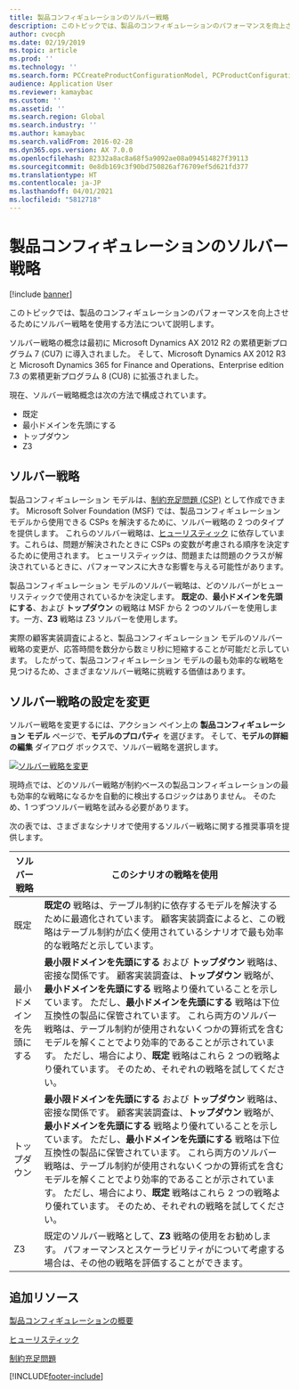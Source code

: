 ```yaml
---
title: 製品コンフィギュレーションのソルバー戦略
description: このトピックでは、製品のコンフィギュレーションのパフォーマンスを向上させるためにソルバー戦略を使用する方法について説明します。
author: cvocph
ms.date: 02/19/2019
ms.topic: article
ms.prod: ''
ms.technology: ''
ms.search.form: PCCreateProductConfigurationModel, PCProductConfigurationModelListPage
audience: Application User
ms.reviewer: kamaybac
ms.custom: ''
ms.assetid: ''
ms.search.region: Global
ms.search.industry: ''
ms.author: kamaybac
ms.search.validFrom: 2016-02-28
ms.dyn365.ops.version: AX 7.0.0
ms.openlocfilehash: 82332a8ac8a68f5a9092ae08a094514827f39113
ms.sourcegitcommit: 0e8db169c3f90bd750826af76709ef5d621fd377
ms.translationtype: HT
ms.contentlocale: ja-JP
ms.lasthandoff: 04/01/2021
ms.locfileid: "5812718"
---
```

# <a name="solver-strategy-for-product-configuration"></a>製品コンフィギュレーションのソルバー戦略

[!include [banner](../includes/banner.md)]

このトピックでは、製品のコンフィギュレーションのパフォーマンスを向上させるためにソルバー戦略を使用する方法について説明します。

ソルバー戦略の概念は最初に Microsoft Dynamics AX 2012 R2 の累積更新プログラム 7 (CU7) に導入されました。 そして、Microsoft Dynamics AX 2012 R3 と Microsoft Dynamics 365 for Finance and Operations、Enterprise edition 7.3 の累積更新プログラム 8 (CU8) に拡張されました。

現在、ソルバー戦略概念は次の方法で構成されています。

- 既定
- 最小ドメインを先頭にする
- トップダウン
- Z3

## <a name="solver-strategy"></a>ソルバー戦略 

製品コンフィギュレーション モデルは、[制約充足問題 (CSP)](http://aima.cs.berkeley.edu/2nd-ed/newchap05.pdf) として作成できます。 Microsoft Solver Foundation (MSF) では、製品コンフィギュレーション モデルから使用できる CSPs を解決するために、ソルバー戦略の 2 つのタイプを提供します。 これらのソルバー戦略は、[ヒューリスティック](https://techterms.com/definition/heuristic) に依存しています。これらは、問題が解決されたときに CSPs の変数が考慮される順序を決定するために使用されます。 ヒューリスティックは、問題または問題のクラスが解決されているときに、パフォーマンスに大きな影響を与える可能性があります。

製品コンフィギュレーション モデルのソルバー戦略は、どのソルバーがヒューリスティックで使用されているかを決定します。 **既定の**、**最小ドメインを先頭にする**、および **トップダウン** の戦略は MSF から 2 つのソルバーを使用します。一方、**Z3** 戦略は Z3 ソルバーを使用します。 

実際の顧客実装調査によると、製品コンフィギュレーション モデルのソルバー戦略の変更が、応答時間を数分から数ミリ秒に短縮することが可能だと示しています。 したがって、製品コンフィギュレーション モデルの最も効率的な戦略を見つけるため、さまざまなソルバー戦略に挑戦する価値はあります。

## <a name="change-the-settings-for-the-solver-strategy"></a>ソルバー戦略の設定を変更

ソルバー戦略を変更するには、アクション ペイン上の **製品コンフィギュレーション モデル** ページで、**モデルのプロパティ** を選びます。 そして、**モデルの詳細の編集** ダイアログ ボックスで、ソルバー戦略を選択します。

[![ソルバー戦略を変更](./media/solver-strategy.png)](./media/solver-strategy.png)

現時点では、どのソルバー戦略が制約ベースの製品コンフィギュレーションの最も効率的な戦略になるかを自動的に検出するロジックはありません。 そのため、1 つずつソルバー戦略を試みる必要があります。

次の表では、さまざまなシナリオで使用するソルバー戦略に関する推奨事項を提供します。

| ソルバー戦略      | このシナリオの戦略を使用 |
|----------------------|-----------------------------------|
| 既定              | **既定の** 戦略は、テーブル制約に依存するモデルを解決するために最適化されています。 顧客実装調査によると、この戦略はテーブル制約が広く使用されているシナリオで最も効率的な戦略だと示しています。 |
| 最小ドメインを先頭にする | **最小限ドメインを先頭にする** および **トップダウン** 戦略は、密接な関係です。 顧客実装調査は、**トップダウン** 戦略が、**最小ドメインを先頭にする** 戦略より優れていることを示しています。 ただし、**最小ドメインを先頭にする** 戦略は下位互換性の製品に保管されています。 これら両方のソルバー戦略は、テーブル制約が使用されないくつかの算術式を含むモデルを解くことでより効率的であることが示されています。 ただし、場合により、**既定** 戦略はこれら 2 つの戦略より優れています。 そのため、それぞれの戦略を試してください。 |
| トップダウン             | **最小限ドメインを先頭にする** および **トップダウン** 戦略は、密接な関係です。 顧客実装調査は、**トップダウン** 戦略が、**最小ドメインを先頭にする** 戦略より優れていることを示しています。 ただし、**最小ドメインを先頭にする** 戦略は下位互換性の製品に保管されています。 これら両方のソルバー戦略は、テーブル制約が使用されないくつかの算術式を含むモデルを解くことでより効率的であることが示されています。 ただし、場合により、**既定** 戦略はこれら 2 つの戦略より優れています。 そのため、それぞれの戦略を試してください。 |
| Z3                   | 既定のソルバー戦略として、**Z3** 戦略の使用をお勧めします。 パフォーマンスとスケーラビリティがについて考慮する場合は、その他の戦略を評価することができます。 |

## <a name="additional-resources"></a>追加リソース

[製品コンフィギュレーションの概要](build-product-configuration-model.md)

[ヒューリスティック](https://techterms.com/definition/heuristic)

[制約充足問題](http://aima.cs.berkeley.edu/2nd-ed/newchap05.pdf)


[!INCLUDE[footer-include](../../includes/footer-banner.md)]